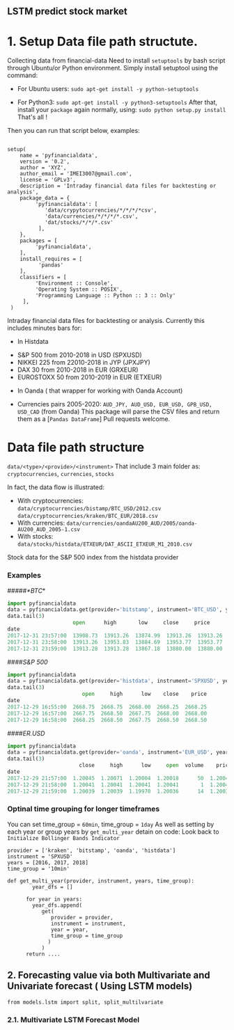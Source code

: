 
## LSTM predict stock market


# 1. Setup Data file path structute.

Collecting data from financial-data
Need to install `setuptools` by bash script through Ubuntu/or Python environment. Simply install setuptool using the command:

* For Ubuntu users:
`sudo apt-get install -y python-setuptools`

* For Python3:
`sudo apt-get install -y python3-setuptools`
After that, install your `package` again normally, using:
`sudo python setup.py install`
That's all !

Then you can run that script below, examples:

```from setuptools import setup, find_packages

setup(
    name = 'pyfinancialdata', 
    version = '0.2',
    author = 'XYZ',
    author_email = 'IMEI3007@gmail.com',
    license = 'GPLv3', 
    description = 'Intraday financial data files for backtesting or analysis', 
    package_data = {
         'pyfinancialdata': [
            'data/crypytocurrencies/*/*/*/*csv', 
            'data/currencies/*/*/*/*.csv', 
            'dat/stocks/*/*/*.csv'
          ],
    },
    packages = [
         'pyfinancialdata',
    ], 
    install_requires = [
          'pandas'
    ],
    classifiers = [
         'Environment :: Console',
         'Operating System :: POSIX',
         'Programming Language :: Python :: 3 :: Only'
     ],
 )
 ```
     
Intraday financial data files for backtesting or analysis. Currently this includes minutes bars for:

* In Histdata

- S&P 500 from 2010-2018 in USD (SPXUSD) 
- NIKKEI 225 from 22010-2018 in JYP (JPXJPY) 
- DAX 30 from 2010-2018 in EUR (GRXEUR) 
- EUROSTOXX 50 from 2010-2019 in EUR (ETXEUR) 

* In Oanda ( that wrapper for working with Oanda Account)
- Currencies pairs 2005-2020: `AUD_JPY, AUD_USD, EUR_USD, GPB_USD, USD_CAD` (from  Oanda) 
This package will parse the CSV files and return them as a [`Pandas DataFrame`]
Pull requests welcome.

# Data file path structure

`data/<type>/<provide>/<instrument>`
That include 3 main folder as: `cryptocurrencies`, `currencies`, `stocks`

In fact, the data flow is illustrated:

* With cryptocurrencies:
`data/cryptocurrencies/bistamp/BTC_USD/2012.csv`
`data/cryptocurrencies/kraken/BTC_EUR/2018.csv`
* With currencies:
`data/currencies/oandaAU200_AUD/2005/oanda-AU200_AUD_2005-1.csv`
* With stocks:
`data/stocks/histdata/ETXEUR/DAT_ASCII_ETXEUR_M1_2010.csv`  

Stock data for the S&P 500 index from the histdata provider
### Examples 
#####_*BTC_*

```python
import pyfinancialdata
data = pyfinancialdata.get(provider='bitstamp', instrument='BTC_USD', year=2017)
data.tail(3)
                     open      high       low     close     price
date
2017-12-31 23:57:00  13908.73  13913.26  13874.99  13913.26  13913.26
2017-12-31 23:58:00  13913.26  13953.83  13884.69  13953.77  13953.77
2017-12-31 23:59:00  13913.28  13913.28  13867.18  13880.00  13880.00
```
####_*S&P 500*_

```python
import pyfinancialdata
data = pyfinancialdata.get(provider='histdata', instrument='SPXUSD', year=2017)
data.tail(3)
                        open     high      low    close    price
date
2017-12-29 16:55:00  2668.75  2668.75  2668.00  2668.25  2668.25
2017-12-29 16:57:00  2667.75  2668.50  2667.75  2668.00  2668.00
2017-12-29 16:58:00  2668.25  2668.50  2667.75  2668.50  2668.50
```
####_*ER.USD*_

```python
import pyfinancialdata
data = pyfinancialdata.get(provider='oanda', instrument='EUR_USD', year=2017)
data.tail(3)
                       close     high      low     open  volume    price
date
2017-12-29 21:57:00  1.20045  1.20071  1.20004  1.20018      50  1.20045
2017-12-29 21:58:00  1.20041  1.20041  1.20041  1.20041       1  1.20041
2017-12-29 21:59:00  1.20039  1.20039  1.19970  1.20036      14  1.20039
```
### Optinal time grouping for longer timeframes
You can set time_group = `60min`, time_group = `1day`
As well as setting by each year or group years by `get_multi_year` detain on code:
Look back to `Initialize Bollinger Bands Indicator`

```
provider = ['kraken', 'bitstamp', 'oanda', 'histdata']
instrument = 'SPXUSD'
years = [2016, 2017, 2018]
time_group = '10min'

def get_multi_year(provider, instrument, years, time_group):
        year_dfs = []
        
      for year in years:
        year_dfs.append(
           get(
              provider = provider, 
              instrument = instrument, 
              year = year, 
              time_group = time_group
             )
           )  
      return ....
```

## 2. Forecasting value via both Multivariate and Univariate forecast ( Using LSTM models) 
`from models.lstm import split, split_multilvariate`

### 2.1. Multivariate LSTM Forecast Model



      
      
              
   


